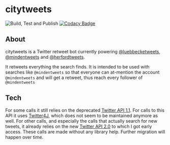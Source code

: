  # citytweets
 
![Build, Test and Publish](https://github.com/ynedderhoff/citytweets/workflows/Build,%20Test%20and%20Publish/badge.svg) [![Codacy Badge](https://api.codacy.com/project/badge/Grade/d8280dad48c6491caa91e7241c48ccb1)](https://app.codacy.com/manual/YNedderhoff/citytweets?utm_source=github.com&utm_medium=referral&utm_content=YNedderhoff/citytweets&utm_campaign=Badge_Grade_Dashboard)

## About
citytweets is a Twitter retweet bot currently powering [@luebbecketweets](https://twitter.com/luebbecketweets), [@mindentweets](https://twitter.com/mindentweets) and [@herfordtweets](https://twitter.com/herfordtweets). 

It retweets everything the search finds. It is intended to be used with searches like `@mindentweets` so that everyone can at-mention the account `@mindentweets` and will get a retweet, thus reach every follower of `@mindentweets`

## Tech
For some calls it still relies on the deprecated [Twitter API 1.1](https://developer.twitter.com/en/docs/twitter-api/v1). For calls to this API it uses [Twitter4J](https://github.com/Twitter4J/Twitter4J), which does not seem to be maintained anymore as well.
For other calls, and especially the calls that actually search for new tweets, it already relies on the new [Twitter API 2.0](https://developer.twitter.com/en/docs/twitter-api/early-access) to which I got early access. These calls are made without any library help. Further migration will happen over time. 